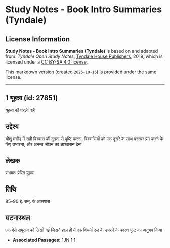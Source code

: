 # Study Notes - Book Intro Summaries (Tyndale)

## License Information

**Study Notes - Book Intro Summaries (Tyndale)** is based on and adapted from: _Tyndale Open Study Notes_, [Tyndale House Publishers](https://tyndaleopenresources.com/), 2019, which is licensed under a [CC BY-SA 4.0 license](https://creativecommons.org/licenses/by-sa/4.0/legalcode.en).

This markdown version (created `2025-10-16`) is provided under the same license.



--------------------------------

## 1 यूहन्ना (id: 27851)

यूहन्ना की पहली पत्री

उद्देश्य
--------

यीशु मसीह में सही विश्वास की दृढ़ता से पुष्टि करना, विश्वासियों को एक दूसरे के साथ परस्पर प्रेम करने के लिए उभारना, और अनन्त जीवन का आश्वासन देना

लेखक
----

संभवतः प्रेरित यूहन्ना

तिथि
----

85–90 ई. सन्. के आसपास

घटनास्थल
--------

एक ऐसे समुदाय को लिखी गई जिसने हाल ही में एक विधर्मी दल के उभरने के कारण फूट का अनुभव किया

* **Associated Passages:** 1JN 1:1

